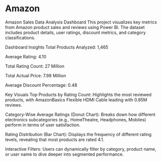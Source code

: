 # Amazon
 Amazon Sales Data Analysis Dashboard
This project visualizes key metrics from Amazon product sales and reviews using Power BI. The dataset includes product details, user ratings, discount metrics, and category classifications.

 Dashboard Insights
Total Products Analyzed: 1,465

Average Rating: 4.10

Total Rating Count: 27 Million

Total Actual Price: 7.98 Million

Average Discount Percentage: 0.48

 Key Visuals
Top Products by Rating Count:
Highlights the most reviewed products, with AmazonBasics Flexible HDMI Cable leading with 0.85M reviews.

Category-Wise Average Ratings (Donut Chart):
Breaks down how different electronics subcategories (e.g., HomeTheatre, Headphones, Mobiles) perform in terms of user satisfaction.

Rating Distribution (Bar Chart):
Displays the frequency of different rating levels, revealing that most products are rated 4.1.

Interactive Filters:
Users can dynamically filter by category, product name, or user name to dive deeper into segmented performance.
